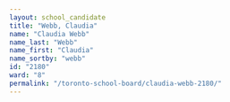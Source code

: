 ```yaml
---
layout: school_candidate
title: "Webb, Claudia"
name: "Claudia Webb"
name_last: "Webb"
name_first: "Claudia"
name_sortby: "webb"
id: "2180"
ward: "8"
permalink: "/toronto-school-board/claudia-webb-2180/"
---
```

